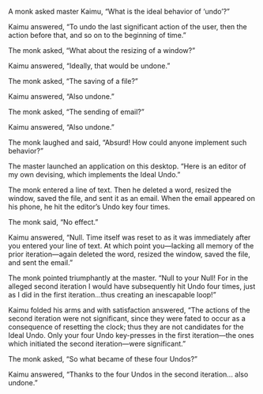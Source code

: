 A monk asked master Kaimu, “What is the ideal behavior of ‘undo’?”

Kaimu answered, “To undo the last significant action of the user, then the action before that, and so on to the beginning of time.”

The monk asked, “What about the resizing of a window?”

Kaimu answered, “Ideally, that would be undone.”

The monk asked, “The saving of a file?”

Kaimu answered, “Also undone.”

The monk asked, “The sending of email?”

Kaimu answered, “Also undone.”

The monk laughed and said, “Absurd! How could anyone implement such behavior?”

The master launched an application on this desktop.  “Here is an editor of my own devising, which implements the Ideal Undo.”

The monk entered a line of text. Then he deleted a word, resized the window, saved the file, and sent it as an email. When the email appeared on his phone, he hit the editor’s Undo key four times.

The monk said, “No effect.”

Kaimu answered, “Null. Time itself was reset to as it was immediately after you entered your line of text.  At which point you—lacking all memory of the prior iteration—again deleted the word, resized the window, saved the file, and sent the email.”

The monk pointed triumphantly at the master.  “Null to your Null!  For in the alleged second iteration I would have subsequently hit Undo four times, just as I did in the first iteration...thus creating an inescapable loop!”

Kaimu folded his arms and with satisfaction answered, “The actions of the second iteration were not significant, since they were fated to occur as a consequence of resetting the clock; thus they are not candidates for the Ideal Undo. Only your four Undo key-presses in the first iteration—the ones which initiated the second iteration—were significant.”

The monk asked, “So what became of these four Undos?”

Kaimu answered, “Thanks to the four Undos in the second iteration... also undone.” 
